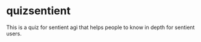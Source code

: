 # quizsentient
This is a quiz for sentient agi that helps people to know in depth for sentient users.
